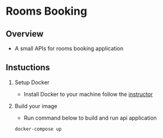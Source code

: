 # Rooms Booking

## Overview
* A small APIs for rooms booking application

## Instuctions
1. Setup Docker
	* Install Docker to your machine follow the [instructor](https://www.docker.com/community-edition)
2. Build your image
	* Run command below to build and run api application
	
	```
	docker-compose up
	```